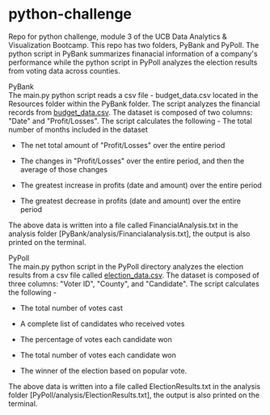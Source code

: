 # python-challenge
Repo for python challenge, module 3 of the UCB Data Analytics &amp; Visualization Bootcamp.
This repo has two folders, PyBank and PyPoll. The python script in PyBank summarizes finanacial information of a company's performance while the python script in PyPoll analyzes the election results from voting data across counties.

PyBank<br>
The main.py python script reads a csv file - budget_data.csv located in the Resources folder within the PyBank folder. The script analyzes the financial records from [budget_data.csv](PyBank/Resources/budget_data.csv). The dataset is composed of two columns: "Date" and "Profit/Losses". The script calculates the following - 
The total number of months included in the dataset

* The net total amount of "Profit/Losses" over the entire period

* The changes in "Profit/Losses" over the entire period, and then the average of those changes

* The greatest increase in profits (date and amount) over the entire period

* The greatest decrease in profits (date and amount) over the entire period

The above data is written into a file called FinancialAnalysis.txt in the analysis folder [PyBank/analysis/Financialanalysis.txt], the output is also printed on the terminal.

PyPoll<br>
The main.py python script in the PyPoll directory analyzes the election results from a csv file called [election_data.csv](PyPoll/Resources/election_data.csv). The dataset is composed of three columns: "Voter ID", "County", and "Candidate". The script calculates the following - 
* The total number of votes cast

* A complete list of candidates who received votes

* The percentage of votes each candidate won

* The total number of votes each candidate won

* The winner of the election based on popular vote.

The above data is written into a file called ElectionResults.txt in the analysis folder [PyPoll/analysis/ElectionResults.txt], the output is also printed on the terminal.
